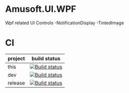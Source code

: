 # Amusoft.UI.WPF
Wpf related UI Controls
-NotificationDisplay
-TintedImage

# CI

| project        | build status           |
| ------------- |:-------------:|
| this       | [![Build status](https://ci.appveyor.com/api/projects/status/65249fbj07k246fd?svg=true)](https://ci.appveyor.com/project/taori/amusoft-ui-wpf) |
| dev      | [![Build status](https://ci.appveyor.com/api/projects/status/65249fbj07k246fd/branch/dev?svg=true)](https://ci.appveyor.com/project/taori/amusoft-ui-wpf/branch/dev)      |
| release | [![Build status](https://ci.appveyor.com/api/projects/status/adqcqbqpbbnuy69m/branch/release?svg=true)](https://ci.appveyor.com/project/taori/amusoft-ui-wpf-69a1m/branch/release)   |



